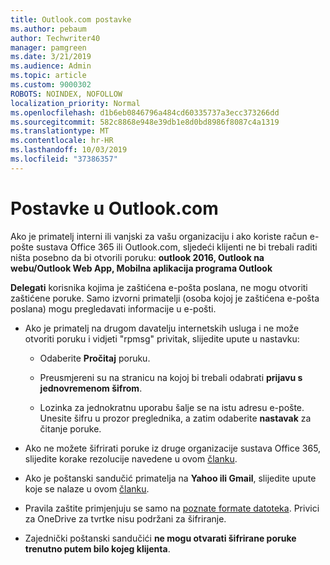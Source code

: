 ```yaml
---
title: Outlook.com postavke
ms.author: pebaum
author: Techwriter40
manager: pamgreen
ms.date: 3/21/2019
ms.audience: Admin
ms.topic: article
ms.custom: 9000302
ROBOTS: NOINDEX, NOFOLLOW
localization_priority: Normal
ms.openlocfilehash: d1b6eb0846796a484cd60335737a3ecc373266dd
ms.sourcegitcommit: 582c8868e948e39db1e8d0bd8986f8087c4a1319
ms.translationtype: MT
ms.contentlocale: hr-HR
ms.lasthandoff: 10/03/2019
ms.locfileid: "37386357"
---
```

# <a name="settings-in-outlookcom"></a>Postavke u Outlook.com

Ako je primatelj interni ili vanjski za vašu organizaciju i ako koriste račun e-pošte sustava Office 365 ili Outlook.com, sljedeći klijenti ne bi trebali raditi ništa posebno da bi otvorili poruku: **outlook 2016, Outlook na webu/Outlook Web App, Mobilna aplikacija programa Outlook**

**Delegati** korisnika kojima je zaštićena e-pošta poslana, ne mogu otvoriti zaštićene poruke. Samo izvorni primatelji (osoba kojoj je zaštićena e-pošta poslana) mogu pregledavati informacije u e-pošti.

- Ako je primatelj na drugom davatelju internetskih usluga i ne&nbsp;može otvoriti poruku i vidjeti "rpmsg" privitak, slijedite upute u nastavku:
    
    - Odaberite **Pročitaj** poruku.
    
    - Preusmjereni su na stranicu na kojoj bi trebali odabrati **prijavu s jednovremenom šifrom**.
    
    - Lozinka za jednokratnu uporabu šalje se na istu adresu e-pošte. Unesite šifru u prozor preglednika, a zatim odaberite **nastavak** za čitanje poruke.

- Ako ne možete šifrirati poruke iz druge organizacije sustava Office 365, slijedite korake rezolucije navedene u ovom [članku](https://support.office.com/article/known-issues-opening-irm-protected-emails-sent-from-users-in-other-office-365-organizations-0dec0593-a05d-4aa2-8445-9311ebab3164).

- Ako je poštanski sandučić primatelja na **Yahoo ili Gmail**, slijedite upute</span> koje se nalaze u ovom [članku](https://support.office.com/article/how-do-i-open-a-protected-message-1157a286-8ecc-4b1e-ac43-2a608fbf3098).

- Pravila zaštite primjenjuju se samo na [poznate formate datoteka](https://docs.microsoft.com/azure/information-protection/rms-client/client-admin-guide-file-types). Privici za OneDrive za tvrtke nisu podržani za šifriranje.

- Zajednički poštanski sandučići **ne mogu otvarati šifrirane poruke trenutno putem bilo kojeg klijenta**. 
